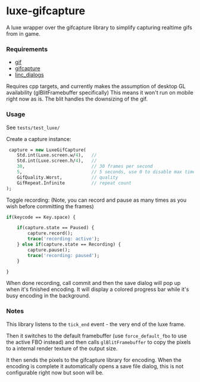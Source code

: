 # luxe-gifcapture
A luxe wrapper over the gifcapture library to simplify capturing realtime gifs from in game.

### Requirements

- [gif](https://github.com/snowkit/gif)
- [gifcapture](https://github.com/snowkit/gifcapture)
- [linc_dialogs](https://github.com/snowkit/linc_dialogs)

Requires cpp targets, and currently makes the assumption of desktop GL availability (glBlitFramebuffer specifically) This means it won't run on mobile right now as is. The blit handles the downsizing of the gif.

### Usage

See `tests/test_luxe/`

Create a capture instance:

```haxe
 capture = new LuxeGifCapture(
    Std.int(Luxe.screen.w/4),   //
    Std.int(Luxe.screen.h/4),   //
    30,                         // 30 frames per second
    5,                          // 5 seconds, use 0 to disable max time
    GifQuality.Worst,           // quality
    GifRepeat.Infinite          // repeat count
);
```

Toggle recording:
(Note, you can record and pause as many times as you wish before committing the frames)

```haxe
if(keycode == Key.space) {

    if(capture.state == Paused) {
        capture.record();
        trace('recording: active');
    } else if(capture.state == Recording) {
        capture.pause();
        trace('recording: paused');
    }

}
```

When done recording, call commit and then the save dialog will pop up when it's finished encoding. It will display a colored progress bar while it's busy encoding in the background.

### Notes

This library listens to the `tick_end` event - the very end of the luxe frame.

Then it switches to the default framebuffer (use `force_default_fbo` to use the active FBO instead) and then calls `glBlitFramebuffer` to copy the pixels to a internal render texture of the output size. 

It then sends the pixels to the gifcapture library for encoding.
When the encoding is complete it automatically opens a save file dialog, this is not configurable right now but soon will be.